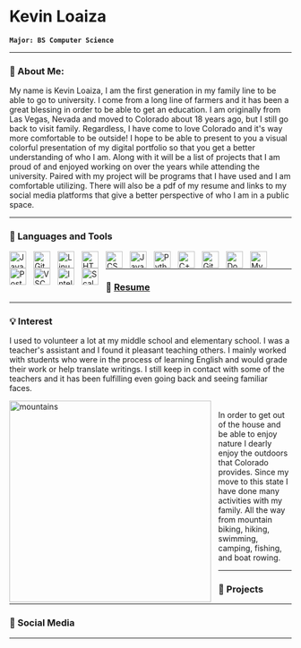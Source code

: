 <!--
**KevinFLoaiza/KevinFLoaiza** is a ✨ _special_ ✨ repository because its `README.md` (this file) appears on your GitHub profile.

Here are some ideas to get you started:

- 🔭 I’m currently working on ...
- 🌱 I’m currently learning ...
- 👯 I’m looking to collaborate on ...
- 🤔 I’m looking for help with ...
- 💬 Ask me about ...
- 📫 How to reach me: ...
- 😄 Pronouns: ...
- ⚡ Fun fact: ...
-->
# Kevin Loaiza

**`Major: BS Computer Science`**

---
### 💬 About Me:

My name is Kevin Loaiza, I am the first generation in my family line to be able to go to university. I come from a long line of farmers and it has been a great blessing in order to be able to get an education. I am originally from Las Vegas, Nevada and moved to Colorado about 18 years ago, but I still go back to visit family. Regardless, I have come to love Colorado and it's way more comfortable to be outside!
I hope to be able to present to you a visual colorful presentation of my digital portfolio so that you get a better understanding of who I am. Along with it will be a list of projects that I am proud of and enjoyed working on over the years while attending the university. Paired with my project will be programs that I have used and I am comfortable utilizing. There will also be a pdf of my resume and links to my social media platforms that give a better perspective of who I am in a public space. 

---

### 🧰 Languages and Tools

<img align="left" alt="Java" width="30px" style="padding-right:10px;" src="https://cdn.jsdelivr.net/gh/devicons/devicon/icons/java/java-original.svg"/>
<img align="left" alt="Git" width="30px" style="padding-right:10px;" src="https://cdn.jsdelivr.net/gh/devicons/devicon/icons/git/git-original.svg" />
<img align="left" alt="Linux" width="30px" style="padding-right:10px;" src="https://cdn.jsdelivr.net/gh/devicons/devicon/icons/linux/linux-original.svg" />
<img align="left" alt="HTML" width="30px" style="padding-right:10px;" src="https://cdn.jsdelivr.net/gh/devicons/devicon/icons/html5/html5-plain.svg" />
<img align="left" alt="CSS" width="30px" style="padding-right:10px;" src="https://cdn.jsdelivr.net/gh/devicons/devicon/icons/css3/css3-plain.svg" />
<img align="left" alt="JavaScript" width="30px" style="padding-right:10px;" src="https://cdn.jsdelivr.net/gh/devicons/devicon/icons/javascript/javascript-plain.svg" />
<img align="left" alt="Python" width="30px" style="padding-right:10px;" src="https://cdn.jsdelivr.net/gh/devicons/devicon/icons/python/python-plain.svg" />
<img align="left" alt="C++" width="30px" style="padding-right:10px;" src="https://cdn.jsdelivr.net/gh/devicons/devicon/icons/cplusplus/cplusplus-line.svg" />
<img align="left" alt="GitHub" width="30px" style="padding-right:10px;" src="https://cdn.jsdelivr.net/gh/devicons/devicon/icons/github/github-original.svg" />
<img align="left" alt="Docker" width="30px" style="padding-right:10px;" src="https://cdn.jsdelivr.net/gh/devicons/devicon/icons/docker/docker-plain.svg" />
<img align="left" alt="MySQL" width="30px" style="padding-right:10px;" src="https://cdn.jsdelivr.net/gh/devicons/devicon/icons/mysql/mysql-original.svg" />
<img align="left" alt="PostgresSQL" width="30px" style="padding-right:10px;" src="https://cdn.jsdelivr.net/gh/devicons/devicon/icons/postgresql/postgresql-original.svg" />
<img align="left" alt="VSCode" width="30px" style="padding-right:10px;" src="https://cdn.jsdelivr.net/gh/devicons/devicon/icons/vscode/vscode-original.svg" />
<img align="left" alt="IntelliJ" width="30px" style="padding-right:10px;" src="https://cdn.jsdelivr.net/gh/devicons/devicon/icons/intellij/intellij-plain.svg" />
<img align="left" alt="Scala" width="30px" style="padding-right:10px;" src="https://cdn.jsdelivr.net/gh/devicons/devicon/icons/scala/scala-original.svg" />    
<br />

---

### 📘 <a href="https://drive.google.com/file/d/14LcrJ3AD-R8ViokjhM0hovDvSDvT0zTC/view?usp=sharing">Resume</a>

---

### 💡 Interest

I used to volunteer a lot at my middle school and elementary school. I was a teacher's assistant and I found it pleasant teaching others. I mainly worked with students who were in the process of learning English and would grade their work or help translate writings. I still keep in contact with some of the teachers and it has been fulfilling even going back and seeing familiar faces.

<img align="left" alt="mountains" width="360px" style="padding-right:10px;" src="https://cdn.britannica.com/90/116090-050-E3CDFBD5/Rocky-Mountain-National-Park-Colorado.jpg" />
<br/>
In order to get out of the house and be able to enjoy nature I dearly enjoy the outdoors that Colorado provides. Since my move to this state I have done many activities with my family. All the way from mountain biking, hiking, swimming, camping, fishing, and boat rowing.

---

### 🚀 Projects

---

### 🧶 Social Media

---



